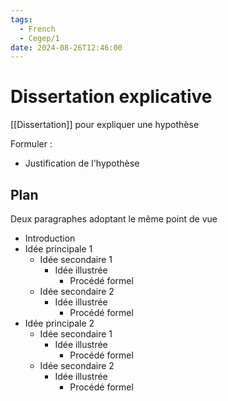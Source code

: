```yaml
---
tags:
  - French
  - Cegep/1
date: 2024-08-26T12:46:00
---
```


# Dissertation explicative

[[Dissertation]] pour expliquer une hypothèse

Formuler :

- Justification de l'hypothèse

## Plan

Deux paragraphes adoptant le même point de vue

- Introduction
- Idée principale 1
	- Idée secondaire 1
		- Idée illustrée
			- Procédé formel
	- Idée secondaire 2
		- Idée illustrée
			- Procédé formel
- Idée principale 2
	- Idée secondaire 1
		- Idée illustrée
			- Procédé formel
	- Idée secondaire 2
		- Idée illustrée
			- Procédé formel
